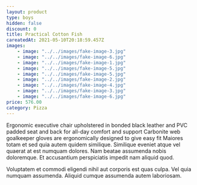 ```yaml
---
layout: product
type: boys
hidden: false
discount: 0
title: Practical Cotton Fish
careatedAt: 2021-05-10T20:18:59.457Z
images:
    - image: "../../images/fake-image-3.jpg"
    - image: "../../images/fake-image-6.jpg"
    - image: "../../images/fake-image-1.jpg"
    - image: "../../images/fake-image-5.jpg"
    - image: "../../images/fake-image-5.jpg"
    - image: "../../images/fake-image-2.jpg"
    - image: "../../images/fake-image-4.jpg"
    - image: "../../images/fake-image-3.jpg"
    - image: "../../images/fake-image-6.jpg"
price: 576.00
category: Pizza
---
```

Ergonomic executive chair upholstered in bonded black leather and PVC padded seat and back for all-day comfort and support
Carbonite web goalkeeper gloves are ergonomically designed to give easy fit
Maiores totam et sed quia autem quidem similique. Similique eveniet atque vel quaerat at est numquam dolores. Nam beatae assumenda nobis doloremque. Et accusantium perspiciatis impedit nam aliquid quod.
 Voluptatem et commodi eligendi nihil aut corporis est quas culpa. Vel quia numquam assumenda. Aliquid cumque assumenda autem laboriosam.
